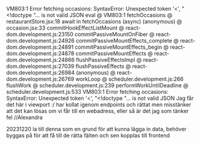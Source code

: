 VM803:1  Error fetching occasions: SyntaxError: Unexpected token '<', "<!doctype "... is not valid JSON
eval @ VM803:1
fetchOccasions @ restaurantStore.jsx:18
await in fetchOccasions (async)
(anonymous) @ occasion.jsx:33
commitHookEffectListMount @ react-dom.development.js:23150
commitPassiveMountOnFiber @ react-dom.development.js:24926
commitPassiveMountEffects_complete @ react-dom.development.js:24891
commitPassiveMountEffects_begin @ react-dom.development.js:24878
commitPassiveMountEffects @ react-dom.development.js:24866
flushPassiveEffectsImpl @ react-dom.development.js:27039
flushPassiveEffects @ react-dom.development.js:26984
(anonymous) @ react-dom.development.js:26769
workLoop @ scheduler.development.js:266
flushWork @ scheduler.development.js:239
performWorkUntilDeadline @ scheduler.development.js:533
VM803:1  Error fetching occasions: SyntaxError: Unexpected token '<', "<!doctype "... is not valid JSON 
Jag får det här i viewport :/ har kollat igenom endpoints och rättat men misstänker att det kan lösas om vi får till en webadress, eller så är det jag som tänker fel //Alexandra

20231220
[ ](backend/routes/restaurantRoutes.js) la till denna som en grund för att kunna lägga in data, behöver byggas på för att få till de rätta fälten och sen kopplas till frontend